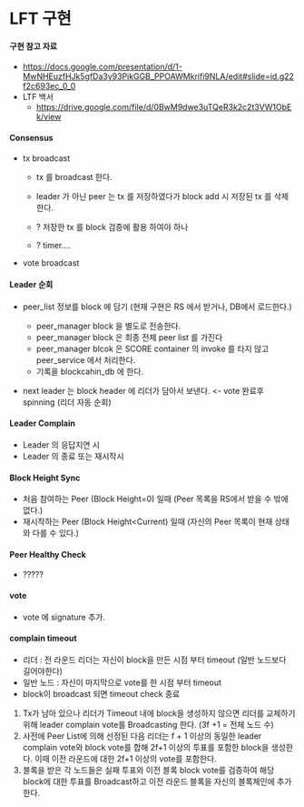 # LFT 구현

#### 구현 참고 자료
 * https://docs.google.com/presentation/d/1-MwNHEuzfHJk5gfDa3y93PikGGB_PPOAWMkrifi9NLA/edit#slide=id.g22f2c693ec_0_0
 * LTF 백서 
    - https://drive.google.com/file/d/0BwM9dwe3uTQeR3k2c2t3VW1ObEk/view

#### Consensus
 * tx broadcast
 	- tx 를 broadcast 한다.
 	- leader 가 아닌 peer 는 tx 를 저장하였다가 block add 시 저장된 tx 를 삭제한다.
 	
 	
 	- ? 저장한 tx 를 block 검증에 활용 하여야 하나
 	- ? timer....
 	
 * vote broadcast 

#### Leader 순회
 * peer_list 정보를 block 에 담기 (현재 구현은 RS 에서 받거나, DB에서 로드한다.)
 
     - peer_manager block 을 별도로 전송한다.
     - peer_manager block 은 최종 전체 peer list 를 가진다
     - peer_manager blcok 은 SCORE container 의 invoke 를 타지 않고 peer_service 에서 처리한다.
     - 기록을 blockcahin_db 에 한다.
     
 * next leader 는 block header 에 리더가 담아서 보낸다. <- vote 완료후 spinning (리더 자동 순회)
        
#### Leader Complain
 * Leader 의 응답지연 시
 * Leader 의 종료 또는 재시작시
 
 
#### Block Height Sync
 * 처음 참여하는 Peer (Block Height=0) 일때 (Peer 목록을 RS에서 받을 수 밖에 없다.)
 * 재시작하는 Peer (Block Height<Current) 일때 (자신의 Peer 목록이 현재 상태와 다를 수 있다.)

 
#### Peer Healthy Check
 * ????? 
 
#### vote
 * vote 에 signature 추가.


#### complain timeout 
 * 리더 : 전 라운드 리더는 자신이 block을 만든 시점 부터 timeout (일반 노드보다 길어야한다)
 * 일반 노드 : 자신이 마지막으로 vote를 한 시점 부터 timeout 
 * block이 broadcast 되면 timeout check 종료 

 1. Tx가 남아 있으나 리더가 Timeout 내에 block을 생성하지 않으면 리더를 교체하기 위해 leader complain vote를 Broadcasting 한다. (3f +1 = 전체 노드 수)
 2. 사전에 Peer List에 의해 선정된 다음 리더는 f + 1 이상의 동일한 leader complain vote와 block vote를 합해 2f+1 이상의 투표를 포함한 block을 생성한다. 
 이때 이전 라운드에 대한 2f+1 이상의 vote를 포함한다.
 3. 블록을 받은 각 노드들은 실패 투표와 이전 블록 block vote를 검증하여 해당 block에 대한 투표를 Broadcast하고 이전 라운드 블록을 자신의 블록체인에 추가한다. 
